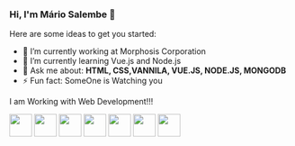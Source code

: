 ### Hi, I'm Mário Salembe 👋

Here are some ideas to get you started:

- 🔭 I’m currently working at Morphosis Corporation
- 🌱 I’m currently learning Vue.js and Node.js
- 💬 Ask me about: <strong>HTML, CSS,VANNILA, VUE.JS, NODE.JS, MONGODB</strong>
- ⚡ Fun fact: SomeOne is Watching you

<p>
  I am Working with Web Development!!!
</p>
<div>
  <img src="https://cdn.jsdelivr.net/gh/devicons/devicon/icons/nodejs/nodejs-original.svg" width="40" height="40" />
  <img src="https://cdn.jsdelivr.net/gh/devicons/devicon/icons/react/react-original.svg"  width="40" height="40" />
  <img src="https://cdn.jsdelivr.net/gh/devicons/devicon/icons/vuejs/vuejs-original.svg" width="40" height="40" />
  <img src="https://cdn.jsdelivr.net/gh/devicons/devicon/icons/typescript/typescript-original.svg" width="40" height="40" />
  <img src="https://cdn.jsdelivr.net/gh/devicons/devicon/icons/tailwindcss/tailwindcss-plain.svg" width="40" height="40" />
  <img src="https://cdn.jsdelivr.net/gh/devicons/devicon/icons/mysql/mysql-original.svg" width="40" height="40" />
  <img src="https://cdn.jsdelivr.net/gh/devicons/devicon/icons/mongodb/mongodb-plain-wordmark.svg" width="40" height="40" />
</div>

